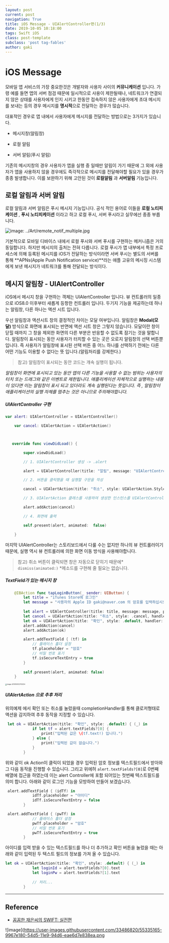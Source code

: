 ```yaml
---
layout: post
current: post
navigation: True
title: iOS Message - UIAlertController편(1/3)
date: 2019-10-05 10:18:00
tags: Swift iOS
class: post-template
subclass: 'post tag-fables'
author: gaki
---  
```



# iOS Message


모바일 앱 서비스의 가장 중요한것은 개발자와 사용자 사이의 **커뮤니케이션** 입니다. 가령 예를 들면 앱의 서버 점검 때문에 일시적으로 사용이 제한될때나, 네트워크가 연결되지 않은 상태를 사용자에게 인지 시키고 한동안 접속하지 않은 사용자에게 초대 메시지를 보내는 등의 경우 메시지를 **명시적**으로 전달하는 경우가 많습니다.    

대표적인 경우로 앱 내에서 사용자에게 메시지를 전달하는 방법으로는 3가지가 있습니다. 

- 메시지창(알림창)

- 로컬 알림

- 서버 알림(푸시 알림)



기존의 메시지창의 경우 사용자가 앱을 실행 중 일때만 알림이 가기 때문에 그 외에 사용자가 앱을 사용하지 않을 경우에도 즉각적으로 메시지를 전달해야할 필요가 있을 경우가 종종 발생합니다. 이를 보완하기 위해 고안된 것이 **로컬알림** 과 **서버알림** 기능입니다.  



## 로컬 알림과 서버 알림  



로컬 알림과 서버 알림은 푸시 메시지 기능입니다. 공식 적인 용어로 이들을 **로컬 노티피케이션** , **푸시 노티피케이션** 이라고 하고 로컬 푸시, 서버 푸시라고 실무에선 종종 부릅니다.  



![image: ../Art/remote_notif_multiple.jpg](https://developer.apple.com/library/archive/documentation/NetworkingInternet/Conceptual/RemoteNotificationsPG/Art/remote_notif_multiple_2x.png)



기본적으로 모바일 디바이스 내에서 로컬 푸시와 서버 푸시를 구현하는 메커니즘은 거의 동일합니다. 하지만 메시지의 출처는 전혀 다릅니다. 로컬 푸시가 앱 내부에서 특정 프로세스에 의해 등록된 메시지를 iOS가 전달하는 방식이라면 서버 푸시는 별도의 서버를 통해 **APNs(Apple Push Notification service)**라는 애플 고유의 메시징 시스템에게 보낸 메시지가 네트워크를 통해 전달되는 방식이다.



## 메시지 알림창 - UIAlertController  



iOS에서 메시지 창을 구현하는 객체는 UIAlertController 입니다. 뷰 컨트롤러의 일종으로 iOS8.0 이후부터 새롭게 등항한 컨트롤러 입니다. 두기지 기능을 제공하는데 하나는 알림창, 다른 하나는 액션 시트 입니다.



우선 알림창과 액션시트 창의 결정적인 차이는 모달 여부입니다. 알림창은 **Modal(모달)** 방식으로 화면애 표시되는 반면에 액션 시트 창은 그렇지 않습니다. 모달이란 창이 닫힐 때까지 그 창을 제외한 화면의 다른 부분은 반응할 수 없도록 잠기는 것을 말합니다. 알림창이 표시되는 동안 사용자가 터치할 수 있는 곳은 오로지 알림창의 선택 버튼뿐입니다. 즉 사용자가 알림창에 표시된 선택 버튼 중 어느 하나를 선택하기 전에는 다른 어떤 기능도 이용할 수 없다는 뜻 입니다.(알림처리를 강제한다.)  

>  참고) 알림창이 표시되는 동안 코드는 걔속 실행이 됩니다.

 *알림창이 화면에 표시되고 있는 동안 앱의 다른 기능을 사용할 수 없는 범위는 사용자의 터치 또는 드래그와 같은 이벤트로 제한됩니다. 애플리케이션 자체적으로 실행하는 내용이 있다면 이는 알림창이 표시 되고 있더라도 계속 실행된다는 뜻입니다. 즉 , 알림창이 애플리케이션의 실행 자체를 멈추는 것은 아니므로 주의해야합니다.*  



##### UIAlertController 구현  

```swift
var alert: UIAlertController = UIAlertController()

    var cancel: UIAlertAction = UIAlertAction()



   override func viewDidLoad() {

        super.viewDidLoad()

        // 1. UIAlertController 생성 -> .alert

        alert = UIAlertController(title: "알림", message: "UIAlertController 샘플 알림창입니다.", preferredStyle: UIAlertController.Style.alert)

        // 2. 버튼을 클릭했을 때 실행할 구문을 작성

        cancel = UIAlertAction(title: "취소", style: UIAlertAction.Style.cancel)

        // 3. UIAlertAction 클래스를 사용하여 생성한 인스턴스를 UIAlertController 인스턴스에 등록하는 과정

        alert.addAction(cancel)

        // 4. 화면에 출력

        self.present(alert, animated:  false)

    }
```



마지막 UIAlertController는 스토리보드에서 다룰 수는 없지만 하나의 뷰 컨트롤러이기 때문에, 실행 역시 뷰 컨트롤러에 의한 화면 이동 방식을 사용해야합니다.

>  참고) 취소 버튼이 클릭되면 창은 자동으로 닫히기 때문에* `dismiss(animated:)` *메소드를 구현해 줄 필요는 없습니다. 



##### TextField가 있는 메시지 창  

```swift
    @IBAction func tapLoginButton(_ sender: UIButton) {
        let title = "iTunes Store에 로그인"
        let message = "사용자의 Apple ID gaki@naver.com 의 암호를 입력하십시오"
        
        let alert = UIAlertController(title: title, message: message, preferredStyle: .alert)
        let cancel = UIAlertAction(title: "취소", style: .cancel, handler: nil)
        let ok = UIAlertAction(title: "확인", style: .default, handler: nil)
        alert.addAction(cancel)
        alert.addAction(ok)

        alert.addTextField { (tf) in
            // 플레이스 홀더 설정
            tf.placeholder = "암호"
            // 비밀 번호 표기
            tf.isSecureTextEntry = true
        }
        
        self.present(alert, animated: false)
    }

```

<img src="/Users/youngjungoo/Library/Application Support/typora-user-images/image-20191005121112054.png" alt="image-20191005121112054" style="zoom:33%;" />



##### UIAlertAction 으로 추후 처리  

위의예제 에서 확인 또는 취소를 눌렀을때 completionHandler를 통해 클로저형태로 액션을 감지하여 추후 동작을 지정할 수 있습니다.

```swift
 let ok = UIAlertAction(title: "확인", style: .default) { (_) in
            if let tf = alert.textFields?[0] {
                print("입력된 값은 \(tf.text!) 입니다.")
            } else {
                print("입력된 값이 없습니다.")
            }
        }
```



위와 같이 ok Action이 클릭이 되었을 경우 입력된 암호 정보를 텍스트필드에서 받아와 그 다음 동작을 진행할 수 있습니다. 그리고 위에허 `alert.textFields?[0]`로 0번째 배열에 접근을 하였는데 이는 alert Controller에 포함 되어있는 첫번째 텍스트필드를 의미 합니다. 아래와 같이 로그인 기능을 모방하여 만들어 보겠습니다.    



```swift
 alert.addTextField { (idTf) in
            idTf.placeholder = "아이디"
            idTf.isSecureTextEntry = false
        }

 alert.addTextField { (pwTf) in
            // 플레이스 홀더 설정
            pwTf.placeholder = "암호"
            // 비밀 번호 표기
            pwTf.isSecureTextEntry = true
        }
```



아이디를 입력 받을 수 있는 텍스트필드를 하나 더 추가하고 확인 버튼을 눌렀을 때는 아래와 같이 입력된 두 텍스트 필드의 정보를 가져 올 수 있습니다.  

```swift
let ok = UIAlertAction(title: "확인", style: .default) { (_) in
            let loginId = alert.textFields?[0].text
            let loginPw = alert.textFields?[1].text
            
            // 처리...
        }
```



<hr>

## Reference 

-  [꼼꼼한 재은씨의 SWIFT: 실전편](https://book.naver.com/bookdb/book_detail.nhn?bid=12320111) 

![image](https://user-images.githubusercontent.com/33486820/55335165-9967e180-54d5-11e9-94d6-eae6d7e838ea.png









